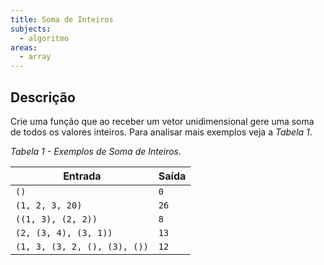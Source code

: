 ```yaml
---
title: Soma de Inteiros
subjects:
  - algoritmo
areas:
  - array
---
```


## Descrição

Crie uma função que ao receber um vetor unidimensional gere uma soma de todos os valores inteiros. Para analisar mais exemplos veja a _Tabela 1_.

_Tabela 1 - Exemplos de Soma de Inteiros._

| Entrada                      | Saída |
| ---------------------------- | ----- |
| `()`                         | `0`   |
| `(1, 2, 3, 20)`              | `26`  |
| `((1, 3), (2, 2))`           | `8`   |
| `(2, (3, 4), (3, 1))`        | `13`  |
| `(1, 3, (3, 2, (), (3), ())` | `12`  |
